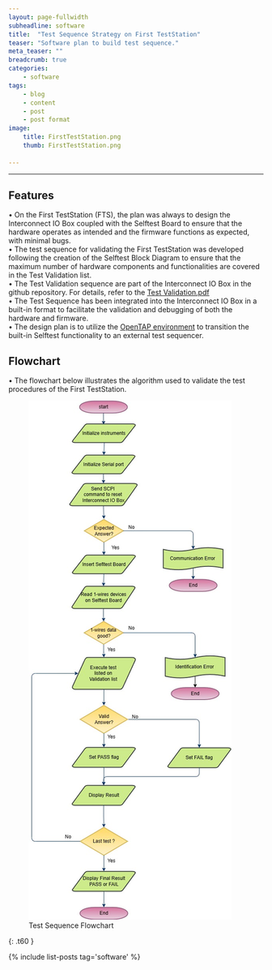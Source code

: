 ```yaml
---
layout: page-fullwidth
subheadline: software
title:  "Test Sequence Strategy on First TestStation"
teaser: "Software plan to build test sequence."
meta_teaser: ""
breadcrumb: true
categories:
    - software
tags:
    - blog
    - content
    - post
    - post format
image:
    title: FirstTestStation.png
    thumb: FirstTestStation.png

---
```


---
## Features

•   On the First TestStation (FTS), the plan was always to design the Interconnect IO Box coupled with the Selftest Board to ensure that the hardware operates as intended and the firmware functions as expected, with minimal bugs.<br>
•   The test sequence for validating the First TestStation was developed following the creation of the Selftest Block Diagram to ensure that the maximum number of hardware components and functionalities are covered in the Test Validation list.<br>
•	The Test Validation sequence are part of the Interconnect IO Box in the github repository.  For details, refer to the <a href= "https://github.com/dlock8/InterconnectIO_Box/tree/main/pdf/Test_Validation.pdf">Test Validation.pdf</a><br>
•   The Test Sequence has been integrated into the Interconnect IO Box in a built-in format to facilitate the validation and debugging of both the hardware and firmware. <br>
•   The design plan is to utilize the <a href= "https://opentap.io/">OpenTAP environment</a> to transition the built-in Selftest functionality to an external test sequencer.<br>

## Flowchart

•	The flowchart below illustrates the algorithm used to validate the test procedures of the First TestStation.<br>

<figure>
  <img src="../../images/Selftest_flowchart.jpg" alt="Test Sequence Flowchart">
  <figcaption>Test Sequence Flowchart</figcaption>
</figure>

{: .t60 }

{% include list-posts tag='software' %}
